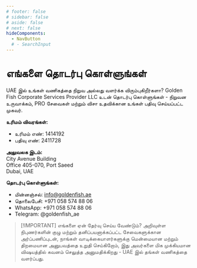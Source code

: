 ```yaml
---
# footer: false
# sidebar: false
# aside: false
# next: false
hideComponents:
  - NavButton
  # - SearchInput
---
```


<!-- <p>
  <img src="/img/Logo.avif" alt="லோகோ" width="100" height="100" style="margin-left: 50%;">
</p> -->

# எங்களை தொடர்பு கொள்ளுங்கள்

UAE இல் உங்கள் வணிகத்தை நிறுவ அல்லது வளர்க்க விரும்புகிறீர்களா? Golden Fish Corporate Services Provider LLC உடன் தொடர்பு கொள்ளுங்கள் - நிறுவன உருவாக்கம், PRO சேவைகள் மற்றும் விசா உதவிக்கான உங்கள் பதிவு செய்யப்பட்ட முகவர்.

**உரிமம் விவரங்கள்:**

- உரிமம் எண்: 1414192
- பதிவு எண்: 2411728

**அலுவலக இடம்:**  
City Avenue Building  
Office 405-070, Port Saeed  
Dubai, UAE

**தொடர்பு கொள்ளுங்கள்:**

- மின்னஞ்சல்: info@goldenfish.ae
- தொலைபேசி: +971 058 574 88 06
- WhatsApp: +971 058 574 88 06
- Telegram: @goldenfish_ae

<!-- WhatsApp us at [+971 058 574 88 06](https://wa.me/message/KDLD4FZVW7EUC1)
Telegram us at [@goldenfish_ae](https://t.me/goldenfish_ae) -->

> [!IMPORTANT] எங்களை ஏன் தேர்வு செய்ய வேண்டும்?
> அறிவுள்ள நிபுணர்களின் குழு மற்றும் தனிப்பயனாக்கப்பட்ட சேவைகளுக்கான அர்ப்பணிப்புடன், நாங்கள் வாடிக்கையாளர்களுக்கு மென்மையான மற்றும் திறமையான அனுபவத்தை உறுதி செய்கிறோம், இது அவர்களை மிக முக்கியமான விஷயத்தில் கவனம் செலுத்த அனுமதிக்கிறது - UAE இல் தங்கள் வணிகத்தை வளர்ப்பது.

<ContactForm buttonText="நிபுணருடன் பேசுங்கள்" />
